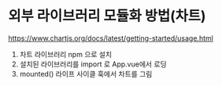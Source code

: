 # 외부 라이브러리 모듈화 방법(차트)

https://www.chartjs.org/docs/latest/getting-started/usage.html

1. 차트 라이브러리 npm 으로 설치
2. 설치된 라이브러리를 import 로 App.vue에서 로딩
3. mounted() 라이프 사이클 훅에서 차트를 그림
